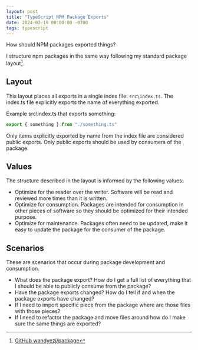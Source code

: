 ```yaml
---
layout: post
title: "TypeScript NPM Package Exports"
date: 2024-02-19 00:00:00 -0700
tags: typescript
---
```


How should NPM packages exported things?

I structure npm packages in the same way following my standard package layout[^wandyezj-package].

## Layout

This layout places all exports in a single index file: `src\index.ts`. The index.ts file explicitly exports the name of everything exported.

Example src\index.ts that exports something:

```typescript
export { something } from "./something.ts" 
```

Only items explicitly exported by name from the index file are considered public exports. Only public exports should be used by consumers of the package.

## Values

The structure described in the layout is informed by the following values:

- Optimize for the reader over the writer. Software will be read and reviewed more times than it is written.
- Optimize for consumption. Packages are intended for consumption in other pieces of software so they should be optimized for their intended purpose.
- Optimize for maintenance. Packages often need to be updated, make it easy to update the package for the consumer of the package.


## Scenarios

These are scenarios that occur during package development and consumption.

- What does the package export? How do I get a full list of everything that I should be able to publicly consume from the package?
- Have the package exports changed? How do I tell if and when the package exports have changed?
- If I need to import specific piece from the package where are those files with those pieces?
- If I need to refactor the package and move files around how do I make sure the same things are exported?



[^wandyezj-package]: [GitHub wandyezj/package](https://github.com/wandyezj/package)

[^wikipedia-poka-yoke]: [Wikipedia Poka-yoke](https://en.wikipedia.org/wiki/Poka-yoke)
